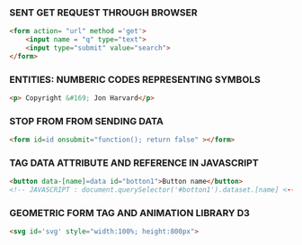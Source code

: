 ### __SENT GET REQUEST THROUGH BROWSER__

```html
<form action= "url" method ='get'>
	<input name = "q" type="text">
	<input type="submit" value="search">
</form>
```

### __ENTITIES: NUMBERIC CODES REPRESENTING SYMBOLS__

```html
<p> Copyright &#169; Jon Harvard</p>
```

### __STOP FROM FROM SENDING DATA__

```html
<form id=id onsubmit="function(); return false" ></form>
```

### __TAG DATA ATTRIBUTE AND REFERENCE IN JAVASCRIPT__

```html
<button data-[name]=data id="botton1">Button name</button>
<!-- JAVASCRIPT : document.querySelector('#botton1').dataset.[name] <-- access the data -->
```

### __GEOMETRIC FORM TAG AND ANIMATION LIBRARY D3__

```html
<svg id='svg' style="width:100%; height:800px">
```


